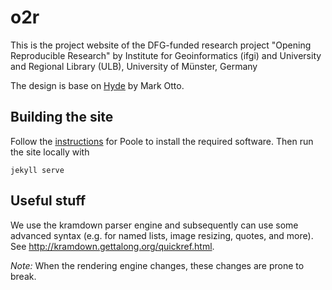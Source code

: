 # o2r

This is the project website of the DFG-funded research project "Opening Reproducible Research" by Institute for Geoinformatics (ifgi) and University and Regional Library (ULB), University of Münster, Germany

The design is base on [Hyde](https://github.com/poole/hyde) by Mark Otto.

## Building the site

Follow the [instructions](https://github.com/poole/poole) for Poole to install the required software. Then run the site locally with

```
jekyll serve
```

## Useful stuff

We use the kramdown parser engine and subsequently can use some advanced syntax (e.g. for named lists, image resizing, quotes, and more). See http://kramdown.gettalong.org/quickref.html.

*Note:* When the rendering engine changes, these changes are prone to break.

